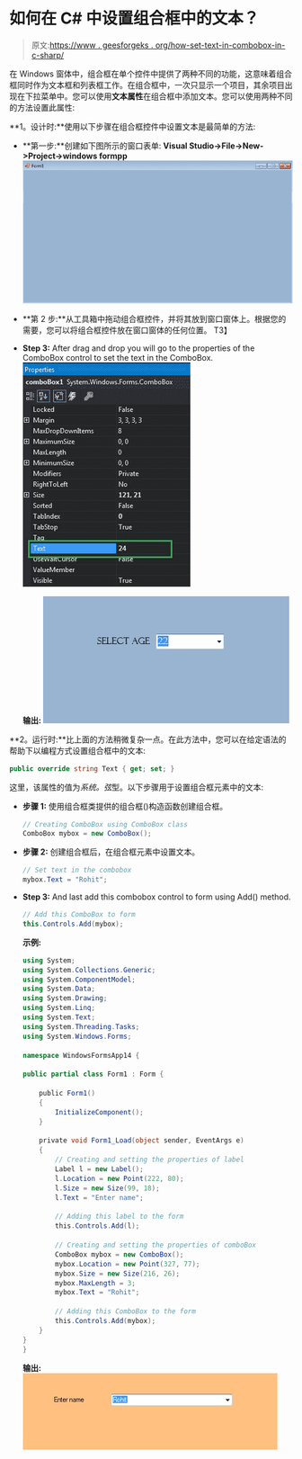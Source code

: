 # 如何在 C# 中设置组合框中的文本？

> 原文:[https://www . geesforgeks . org/how-set-text-in-combobox-in-c-sharp/](https://www.geeksforgeeks.org/how-to-set-text-in-combobox-in-c-sharp/)

在 Windows 窗体中，组合框在单个控件中提供了两种不同的功能，这意味着组合框同时作为文本框和列表框工作。在组合框中，一次只显示一个项目，其余项目出现在下拉菜单中。您可以使用**文本属性**在组合框中添加文本。您可以使用两种不同的方法设置此属性:

**1。设计时:**使用以下步骤在组合框控件中设置文本是最简单的方法:

*   **第一步:**创建如下图所示的窗口表单:
    **Visual Studio->File->New->Project->windows formpp**
    ![](img/afa156ec2464f21793f6c33815a51193.png)
*   **第 2 步:**从工具箱中拖动组合框控件，并将其放到窗口窗体上。根据您的需要，您可以将组合框控件放在窗口窗体的任何位置。
    T3】
*   **Step 3:** After drag and drop you will go to the properties of the ComboBox control to set the text in the ComboBox.
    ![](img/05229aa151af62b6c2ae927a3cc49d28.png)

    **输出:**
    ![](img/7c54732b11cf4aaa3db47472b84f4990.png)

**2。运行时:**比上面的方法稍微复杂一点。在此方法中，您可以在给定语法的帮助下以编程方式设置组合框中的文本:

```cs
public override string Text { get; set; }
```

这里，该属性的值为*系统。弦*型。以下步骤用于设置组合框元素中的文本:

*   **步骤 1:** 使用组合框类提供的组合框()构造函数创建组合框。

    ```cs
    // Creating ComboBox using ComboBox class
    ComboBox mybox = new ComboBox();

    ```

*   **步骤 2:** 创建组合框后，在组合框元素中设置文本。

    ```cs
    // Set text in the combobox
    mybox.Text = "Rohit";

    ```

*   **Step 3:** And last add this combobox control to form using Add() method.

    ```cs
    // Add this ComboBox to form
    this.Controls.Add(mybox);

    ```

    **示例:**

    ```cs
    using System;
    using System.Collections.Generic;
    using System.ComponentModel;
    using System.Data;
    using System.Drawing;
    using System.Linq;
    using System.Text;
    using System.Threading.Tasks;
    using System.Windows.Forms;

    namespace WindowsFormsApp14 {

    public partial class Form1 : Form {

        public Form1()
        {
            InitializeComponent();
        }

        private void Form1_Load(object sender, EventArgs e)
        {
            // Creating and setting the properties of label
            Label l = new Label();
            l.Location = new Point(222, 80);
            l.Size = new Size(99, 18);
            l.Text = "Enter name";

            // Adding this label to the form
            this.Controls.Add(l);

            // Creating and setting the properties of comboBox
            ComboBox mybox = new ComboBox();
            mybox.Location = new Point(327, 77);
            mybox.Size = new Size(216, 26);
            mybox.MaxLength = 3;
            mybox.Text = "Rohit";

            // Adding this ComboBox to the form
            this.Controls.Add(mybox);
        }
    }
    }
    ```

    **输出:**
    ![](img/70c9d285205a81d7957f94741e2fe797.png)